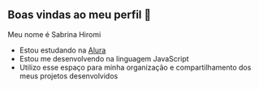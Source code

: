 ## Boas vindas ao meu perfil 💙

Meu nome é Sabrina Hiromi 

- Estou estudando na [Alura](https://www.alura.com.br)
- Estou me desenvolvendo na linguagem JavaScript
- Utilizo esse espaço para minha organização e compartilhamento dos meus projetos desenvolvidos

  
